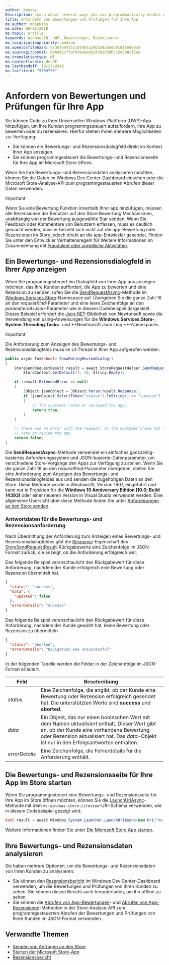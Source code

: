 ```yaml
---
author: Xansky
Description: Learn about several ways you can programmatically enable customers to rate and review your app.
title: Anfordern von Bewertungen und Prüfungen für Ihre App
ms.author: mhopkins
ms.date: 06/15/2018
ms.topic: article
keywords: Windows10, UWP, Bewertungen, Rezensionen
ms.localizationpriority: medium
ms.openlocfilehash: d736fa47251c85491a29b324a3ed59181a5060c8
ms.sourcegitcommit: 086001cffaf436e6e4324761d59bcc5e598c15ea
ms.translationtype: MT
ms.contentlocale: de-DE
ms.lasthandoff: 10/27/2018
ms.locfileid: "5709790"
---
```

# <a name="request-ratings-and-reviews-for-your-app"></a>Anfordern von Bewertungen und Prüfungen für Ihre App

Sie können Code zu Ihrer Universellen Windows-Plattform (UWP)-App hinzufügen, um Ihre Kunden programmgesteuert aufzufordern, Ihre App zu bewerten oder zu rezensieren. Hierfür stehen Ihnen mehrere Möglichkeiten zur Verfügung:
* Sie können ein Bewertungs- und Rezensionsdialogfeld direkt im Kontext Ihrer App anzeigen.
* Sie können programmgesteuert die Bewertungs- und Rezensionsseite für Ihre App im Microsoft Store öffnen.

Wenn Sie Ihre Bewertungs- und Rezensionsdaten analysieren möchten, können Sie die Daten im Windows Dev Center-Dashboard einsehen oder die Microsoft Store-Analyse-API zum programmgesteuerten Abrufen dieser Daten verwenden.

> [!IMPORTANT]
> Wenn Sie eine Bewertung Funktion innerhalb Ihrer app hinzufügen, müssen alle Rezensionen der Benutzer auf den Store Bewertung Mechanismen, unabhängig von der Bewertung ausgewählte Star senden. Wenn Sie Feedback oder Kommentare von Benutzern erfassen, muss es deutlich gemacht werden, dass er bezieht sich nicht auf die app-Bewertung oder Rezensionen im Store jedoch direkt an die app-Entwickler gesendet. Finden Sie unter den Entwickler Verhaltensregeln für Weitere Informationen im Zusammenhang mit [Fraudulent oder unredliche Aktivitäten](https://docs.microsoft.com/legal/windows/agreements/store-developer-code-of-conduct#3-fraudulent-or-dishonest-activities).

## <a name="show-a-rating-and-review-dialog-in-your-app"></a>Ein Bewertungs- und Rezensionsdialogfeld in Ihrer App anzeigen

Wenn Sie programmgesteuert ein Dialogfeld von Ihrer App aus anzeigen möchten, das Ihre Kunden auffordert, die App zu bewerten und eine Rezension zu senden, rufen Sie die [SendRequestAsync](https://docs.microsoft.com/uwp/api/windows.services.store.storerequesthelper.sendrequestasync)-Methode im [Windows.Services.Store](https://docs.microsoft.com/uwp/api/windows.services.store)-Namespace auf. Übergeben Sie die ganze Zahl 16 an den *requestKind*-Parameter und eine leere Zeichenfolge an den *parametersAsJson*-Parameter wie in diesem Codebeispiel dargestellt. Dieses Beispiel erfordert die [Json.NET](http://www.newtonsoft.com/json)-Bibliothek von Newtonsoft sowie die Verwendung von using-Anweisungen für die **Windows.Services.Store**-, **System.Threading.Tasks**- und **Newtonsoft.Json.Linq **-Namespaces.

> [!IMPORTANT]
> Die Anforderung zum Anzeigen des Bewertungs- und Rezensionsdialogfelds muss im UI-Thread in Ihrer App aufgerufen werden.

```csharp
public async Task<bool> ShowRatingReviewDialog()
{
    StoreSendRequestResult result = await StoreRequestHelper.SendRequestAsync(
        StoreContext.GetDefault(), 16, String.Empty);

    if (result.ExtendedError == null)
    {
        JObject jsonObject = JObject.Parse(result.Response);
        if (jsonObject.SelectToken("status").ToString() == "success")
        {
            // The customer rated or reviewed the app.
            return true;
        }
    }

    // There was an error with the request, or the customer chose not to
    // rate or review the app.
    return false;
}
```

Die **SendRequestAsync**-Methode verwendet ein einfaches ganzzahlig-basiertes Anforderungssystem und JSON-basierte-Datenparameter, um verschiedene Store-Vorgänge den Apps zur Verfügung zu stellen. Wenn Sie die ganze Zahl 16 an den *requestKind*-Parameter übergeben, stellen Sie eine Anforderung zum Anzeigen des Bewertungs- und Rezensionsdialogfeldes aus und senden die zugehörigen Daten an den Store. Diese Methode wurde in Windows10, Version 1607, eingeführt und kann nur in Projekten für die **Windows 10 Anniversary Edition (10.0; Build 14393)** oder einer neueren Version in Visual Studio verwendet werden. Eine allgemeine Übersicht über diese Methode finden Sie unter [Anforderungen an den Store senden](send-requests-to-the-store.md).

### <a name="response-data-for-the-rating-and-review-request"></a>Antwortdaten für die Bewertungs- und Rezensionsanforderung

Nach Übermittlung der Anforderung zum Anzeigen eines Bewertungs- und Rezensionsdialogfeldes gibt die [Response](https://docs.microsoft.com/uwp/api/windows.services.store.storesendrequestresult.Response)-Eigenschaft des [StoreSendRequestResult](https://docs.microsoft.com/uwp/api/windows.services.store.storesendrequestresult)-Rückgabewerts eine Zeichenfolge im JSON-Format zurück, die anzeigt, ob die Anforderung erfolgreich war.

Das folgende Beispiel veranschaulicht den Rückgabewert für diese Anforderung, nachdem der Kunde erfolgreich eine Bewertung oder Rezension übermittelt hat.

```json
{ 
  "status": "success", 
  "data": {
    "updated": false
  },
  "errorDetails": "Success"
}
```

Das folgende Beispiel veranschaulicht den Rückgabewert für diese Anforderung, nachdem der Kunde gewählt hat, keine Bewertung oder Rezension zu übermitteln.

```json
{ 
  "status": "aborted", 
  "errorDetails": "Navigation was unsuccessful"
}
```

In der folgenden Tabelle werden die Felder in der Zeichenfolge im JSON-Format erläutert.

|  Feld  |  Beschreibung  |
|----------------------|---------------|
|  *status*                   |  Eine Zeichenfolge, die angibt, ob der Kunde eine Bewertung oder Rezension erfolgreich gesendet hat. Die unterstützten Werte sind **success** und **aborted**.   |
|  *data*                   |  Ein Objekt, das nur einen booleschen Wert mit dem Namen *aktualisiert* enthält. Dieser Wert gibt an, ob der Kunde eine vorhandene Bewertung oder Rezension aktualisiert hat. Das *data*-Objekt ist nur in den Erfolgsantworten enthalten.   |
|  *errorDetails*                   |  Eine Zeichenfolge, die Fehlerdetails für die Anforderung enthält. |

## <a name="launch-the-rating-and-review-page-for-your-app-in-the-store"></a>Die Bewertungs- und Rezensionsseite für Ihre App im Store starten

Wenn Sie programmgesteuert eine Bewertungs- und Rezensionsseite für Ihre App im Store öffnen möchten, können Sie die [LaunchUriAsync](https://docs.microsoft.com/uwp/api/windows.system.launcher.launchuriasync)-Methode mit dem ```ms-windows-store://review```-URI-Schema verwenden, wie in diesem Codebeispiel gezeigt wird.

```csharp
bool result = await Windows.System.Launcher.LaunchUriAsync(new Uri("ms-windows-store://review/?ProductId=9WZDNCRFHVJL"));
```

Weitere Informationen finden Sie unter [Die Microsoft Store App starten](../launch-resume/launch-store-app.md).

## <a name="analyze-your-ratings-and-reviews-data"></a>Ihre Bewertungs- und Rezensionsdaten analysieren

Sie haben mehrere Optionen, um die Bewertungs- und Rezensionsdaten von Ihren Kunden zu analysieren:
* Sie können den [Rezensionsbericht](../publish/reviews-report.md) im Windows Dev Center-Dashboard verwenden, um die Bewertungen und Prüfungen von Ihren Kunden zu sehen. Sie können diesen Bericht auch herunterladen, um ihn offline zu sehen.
* Sie können die [Abrufen von App-Bewertungen](get-app-ratings.md)- und [Abrufen von App-Rezensionen](get-app-reviews.md)-Methoden in der Store-Analyse-API zum programmgesteuerten Abrufen der Bewertungen und Prüfungen von Ihren Kunden im JSON-Format verwenden.

## <a name="related-topics"></a>Verwandte Themen

* [Senden von Anfragen an den Store](send-requests-to-the-store.md)
* [Starten der Microsoft Store-App](../launch-resume/launch-store-app.md)
* [Rezensionsbericht](../publish/reviews-report.md)
